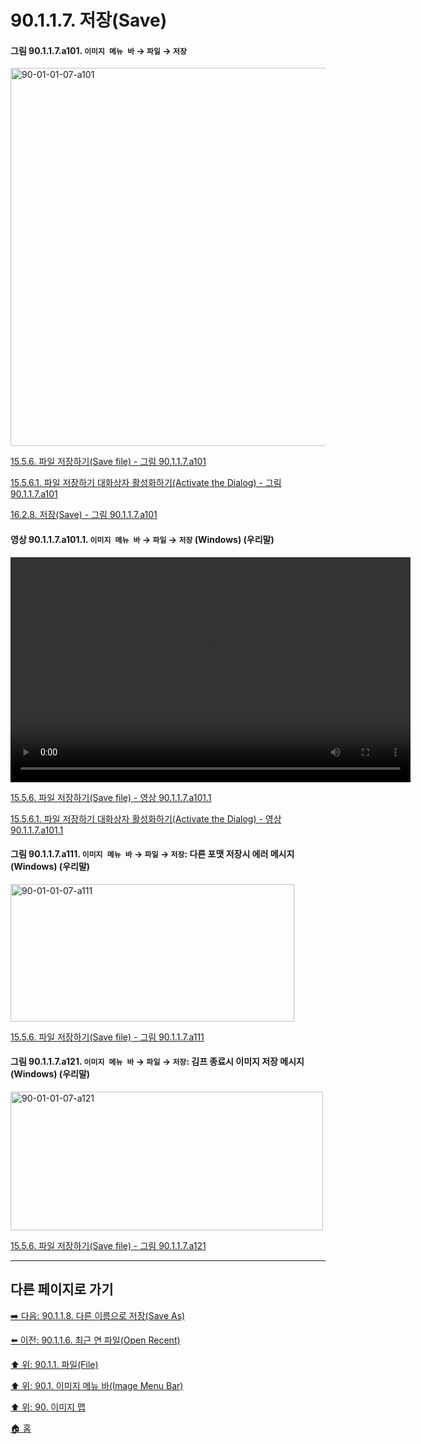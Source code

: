 # 90.1.1.7. 저장(Save)

<a id="90-01-01-07-a101"></a>

#### 그림 90.1.1.7.a101. `이미지 메뉴 바` → `파일` → `저장`
<img width="980" height="605" alt="90-01-01-07-a101" src="https://github.com/user-attachments/assets/27431997-a427-4cc7-a2d0-22a0e875b2c6" />

[15.5.6. 파일 저장하기(Save file) - 그림 90.1.1.7.a101](./15-05-06-00-save-file.md#90-01-01-07-a101)

[15.5.6.1. 파일 저장하기 대화상자 활성화하기(Activate the Dialog) - 그림 90.1.1.7.a101](./15-05-06-01-activate_the_dialog.md#90-01-01-07-a101)

[16.2.8. 저장(Save) - 그림 90.1.1.7.a101](./16-02-08-save.md#90-01-01-07-a101)

<a id="90-01-01-07-a101-01"></a>

#### 영상 90.1.1.7.a101.1. `이미지 메뉴 바` → `파일` → `저장` (Windows) (우리말)
<video controls="controls" width="640" height="360" src="https://github.com/user-attachments/assets/739204e2-67d4-4d1e-a966-001971f8b001"></video>

[15.5.6. 파일 저장하기(Save file) - 영상 90.1.1.7.a101.1](./15-05-06-00-save-file.md#90-01-01-07-a101-01)

[15.5.6.1. 파일 저장하기 대화상자 활성화하기(Activate the Dialog) - 영상 90.1.1.7.a101.1](./15-05-06-01-activate_the_dialog.md#90-01-01-07-a101-01)

<a id="90-01-01-07-a111"></a>

#### 그림 90.1.1.7.a111. `이미지 메뉴 바` → `파일` → `저장`: 다른 포맷 저장시 에러 메시지 (Windows) (우리말)
<img width="454" height="220" alt="90-01-01-07-a111" src="https://github.com/user-attachments/assets/cca4c82c-e94a-4c6a-9a44-2f2428400eae" />

[15.5.6. 파일 저장하기(Save file) - 그림 90.1.1.7.a111](./15-05-06-00-save-file.md#90-01-01-07-a111)

<a id="90-01-01-07-a121"></a>

#### 그림 90.1.1.7.a121. `이미지 메뉴 바` → `파일` → `저장`: 김프 종료시 이미지 저장 메시지 (Windows) (우리말)
<img width="500" height="222" alt="90-01-01-07-a121" src="https://github.com/user-attachments/assets/cded812d-2d28-4264-b882-de7d1e0cfe4d" />

[15.5.6. 파일 저장하기(Save file) - 그림 90.1.1.7.a121](./15-05-06-00-save-file.md#90-01-01-07-a121)

***

## 다른 페이지로 가기

[➡️ 다음: 90.1.1.8. 다른 이름으로 저장(Save As)](./90-01-01-08-save_as.md)

[⬅️ 이전: 90.1.1.6. 최근 연 파일(Open Recent)](./90-01-01-06-open_recent.md)

[⬆️ 위: 90.1.1. 파일(File)](./90-01-01-00-file.md)

[⬆️ 위: 90.1. 이미지 메뉴 바(Image Menu Bar)](./90-01-00-image-menu-bar.md)

[⬆️ 위: 90. 이미지 맵](./90-00-image-map.md)

[🏠 홈](./00-home.md)